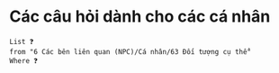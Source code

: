 # Các câu hỏi dành cho các cá nhân
```dataview
List ❓
from "6 Các bên liên quan (NPC)/Cá nhân/63 Đối tượng cụ thể" 
Where ❓
```
